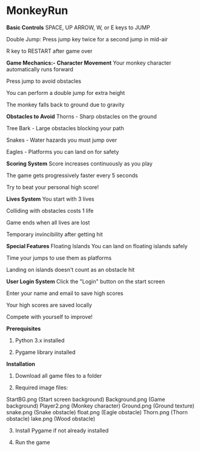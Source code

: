 # MonkeyRun

**Basic Controls**
SPACE, UP ARROW, W, or E keys to JUMP

Double Jump: Press jump key twice for a second jump in mid-air

R key to RESTART after game over

**Game Mechanics:-**
**Character Movement**
Your monkey character automatically runs forward

Press jump to avoid obstacles

You can perform a double jump for extra height

The monkey falls back to ground due to gravity

**Obstacles to Avoid**
Thorns  - Sharp obstacles on the ground

Tree Bark  - Large obstacles blocking your path

Snakes  - Water hazards you must jump over

Eagles  - Platforms you can land on for safety

**Scoring System** 
Score increases continuously as you play

The game gets progressively faster every 5 seconds

Try to beat your personal high score!

**Lives System**
You start with 3 lives

Colliding with obstacles costs 1 life

Game ends when all lives are lost

Temporary invincibility after getting hit

**Special Features**
Floating Islands
You can land on floating islands safely

Time your jumps to use them as platforms

Landing on islands doesn't count as an obstacle hit

**User Login System**
Click the "Login" button on the start screen

Enter your name and email to save high scores

Your high scores are saved locally

Compete with yourself to improve!




**Prerequisites**
1. Python 3.x installed

2. Pygame library installed

**Installation**
1. Download all game files to a folder

2. Required image files:

StartBG.png (Start screen background)
Background.png (Game background)
Player2.png (Monkey character)
Ground.png (Ground texture)
snake.png (Snake obstacle)
float.png (Eagle obstacle)
Thorn.png (Thorn obstacle)
lake.png (Wood obstacle)

3. Install Pygame if not already installed

4. Run the game